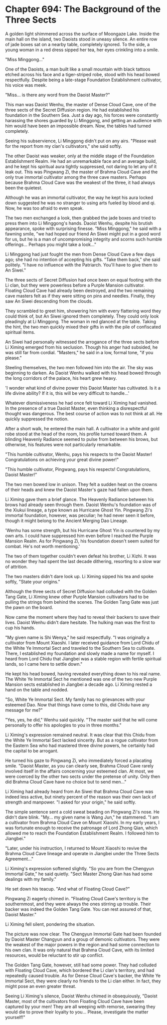 # Chapter 694: The Background of the Three Sects

A golden light shimmered across the surface of Moongaze Lake. Inside the main hall on the island, two Daoists stood in uneasy silence. An entire row of jade boxes sat on a nearby table, completely ignored. To the side, a young woman in a red dress sipped her tea, her eyes crinkling into a smile.

"Miss Minggong..."

One of the Daoists, a man built like a small mountain with black tattoos etched across his face and a tiger-striped robe, stood with his head bowed respectfully. Despite being a late-stage Foundation Establishment cultivator, his voice was meek.

"Miss... is there any word from the Daoist Master?"

This man was Daoist Wenhu, the master of Dense Cloud Cave, one of the three sects of the Secret Diffusion region. He had established his foundation in the Southern Sea. Just a day ago, his forces were constantly harassing the shores guarded by Li Minggong, and getting an audience with him would have been an impossible dream. Now, the tables had turned completely.

Seeing his subservience, Li Minggong didn't put on any airs. "Please wait for the report from my clan's cultivators," she said softly.

The other Daoist was weaker, only at the middle stage of the Foundation Establishment Realm. He had an unremarkable face and an average build, and he kept his spiritual aura tightly suppressed, not daring to let any of it leak out. This was Pingwang Zi, the master of Brahma Cloud Cave and the only true immortal cultivator among the three cave masters. Perhaps because Brahma Cloud Cave was the weakest of the three, it had always been the quietest.

Although he was an immortal cultivator, the way he kept his aura locked down suggested he was no stranger to using arts fueled by blood and qi. Now, he was too afraid to even speak.

The two men exchanged a look, then grabbed the jade boxes and tried to press them into Li Minggong's hands. Daoist Wenhu, despite his brutish appearance, spoke with surprising finesse. "Miss Minggong," he said with a fawning smile, "we had hoped our friend An Siwei might put in a good word for us, but he is a man of uncompromising integrity and scorns such humble offerings... Perhaps you might take a look..."

Li Minggong had just fought the men from Dense Cloud Cave a few days ago; she had no intention of accepting his gifts. "Take them back," she said politely. "I have no influence with the Patriarch. You'll have to give them to An Siwei."

The three sects of Secret Diffusion had once been on equal footing with the Li clan, but they were powerless before a Purple Mansion cultivator. Floating Cloud Cave had already been destroyed, and the two remaining cave masters felt as if they were sitting on pins and needles. Finally, they saw An Siwei descending from the clouds.

They scrambled to greet him, showering him with every flattering word they could think of, but An Siwei ignored them completely. They could only look pleadingly at Li Minggong. The woman in red glanced at the table. Taking the hint, the two men quickly mixed their gifts in with the pile of confiscated spiritual items.

An Siwei had personally witnessed the arrogance of the three sects before Li Ximing emerged from his seclusion. Though his anger had subsided, he was still far from cordial. "Masters," he said in a low, formal tone, "if you please."

Steeling themselves, the two men followed him into the air. The sky was beginning to darken. As Daoist Wenhu walked with his head bowed through the long corridors of the palace, his heart grew heavy.

'I wonder what kind of divine power this Daoist Master has cultivated. Is it a life divine ability? If it is, this will be very difficult to handle...'

Whatever dismissiveness he had once felt toward Li Ximing had vanished. In the presence of a true Daoist Master, even thinking a disrespectful thought was dangerous. The best course of action was to not think at all. He quickly suppressed the notion.

After a short walk, he entered the main hall. A cultivator in a white and gold robe stood at the head of the room, his profile turned toward them. A blinding Heavenly Radiance seemed to pulse from between his brows, but otherwise, his features were not particularly remarkable.

"This humble cultivator, Wenhu, pays his respects to the Daoist Master! Congratulations on achieving your great divine power!"

"This humble cultivator, Pingwang, pays his respects! Congratulations, Daoist Master!"

The two men bowed low in unison. They felt a sudden heat on the crowns of their heads and knew the Daoist Master's gaze had fallen upon them.

Li Ximing gave them a brief glance. The Heavenly Radiance between his brows had already seen through them. Daoist Wenhu's foundation was of the Xiukui lineage, a type known as Hurricane Ghost Yin. Pingwang Zi's immortal foundation, however, was peculiar; he had never seen it before, though it might belong to the Ancient Merging Dao Lineage.

'Wenhu has some strength, but his Hurricane Ghost Yin is countered by my own arts. I could have suppressed him even before I reached the Purple Mansion Realm. As for Pingwang Zi, his foundation doesn't seem suited for combat. He's not worth mentioning.'

The two of them together couldn't even defeat his brother, Li Xizhi. It was no wonder they had spent the last decade dithering, resorting to a slow war of attrition.

The two masters didn't dare look up. Li Ximing sipped his tea and spoke softly, "State your origins."

Although the three sects of Secret Diffusion had colluded with the Golden Tang Gate, Li Ximing knew other Purple Mansion cultivators had to be pulling the strings from behind the scenes. The Golden Tang Gate was just the pawn on the board.

Now came the moment where they had to reveal their backers to save their lives. Daoist Wenhu didn't dare hesitate. The hulking man was the first to cup his hands.

"My given name is Shi Wenya," he said respectfully. "I was originally a cultivator from Mount Xiaoshi. I later received guidance from Lord Chidu of the White Ye Immortal Sect and traveled to the Southern Sea to cultivate. There, I established my foundation and slowly made a name for myself. I heard from Lord Chidu that Jiangbei was a stable region with fertile spiritual lands, so I came here to settle down."

He kept his head bowed, having revealed everything down to his real name. The White Ye Immortal Sect he mentioned was one of the two new Purple Mansion sects established in Jiangbei a decade ago. Li Ximing rested a hand on the table and nodded.

"So, White Ye Immortal Sect. My family has no grievances with your esteemed Dao. Now that things have come to this, did Chidu have any message for me?"

"Yes, yes, he did," Wenhu said quickly. "The master said that he will come personally to offer his apologies to you in three months."

Li Ximing's expression remained neutral. It was clear that this Chidu from the White Ye Immortal Sect lacked sincerity. But as a rogue cultivator from the Eastern Sea who had mastered three divine powers, he certainly had the capital to be arrogant.

He turned his gaze to Pingwang Zi, who immediately forced a placating smile. "Daoist Master, as you can clearly see, Brahma Cloud Cave rarely involved itself in the affairs concerning your esteemed clan. At most, we were coerced by the other two sects under the pretense of unity. Only then did Brahma Cloud Cave have no choice but to send men..."

Li Ximing had already heard from An Siwei that Brahma Cloud Cave was indeed less active, but ninety percent of the reason was their own lack of strength and manpower. "I asked for your origin," he said softly.

The simple sentence sent a cold sweat beading on Pingwang Zi's nose. He didn't dare blink. "My... my given name is Wang Jun," he stammered. "I am a cultivator from Brahma Cloud Cave on Mount Xiaoshi. In my early years, I was fortunate enough to receive the patronage of Lord Zhong Qian, which allowed me to reach the Foundation Establishment Realm. I followed him to Jiangbei."

"Later, under his instruction, I returned to Mount Xiaoshi to revive the Brahma Cloud Cave lineage and operate in Jiangbei under the Three Sects Agreement..."

Li Ximing's expression softened slightly. "So you are from the Chengyun Immortal Gate," he said quietly. "Sect Master Zhong Qian has had some dealings with my family."

He set down his teacup. "And what of Floating Cloud Cave?"

Pingwang Zi eagerly chimed in. "Floating Cloud Cave's territory is the southernmost, and they were always the ones stirring up trouble. Their backer was indeed the Golden Tang Gate. You can rest assured of that, Daoist Master."

Li Ximing fell silent, pondering the situation.

The picture was now clear. The Chengyun Immortal Gate had been founded by Daoist Master Changyun and a group of demonic cultivators. They were the weakest of the major powers in the region and had some connection to his own clan. It was only natural that Brahma Cloud Cave, with its limited resources, would be reluctant to stir up conflict.

The Golden Tang Gate, however, still had some power. They had colluded with Floating Cloud Cave, which bordered the Li clan's territory, and had repeatedly caused trouble. As for Dense Cloud Cave's backer, the White Ye Immortal Sect, they were clearly no friends to the Li clan either. In fact, they might pose an even greater threat.

Seeing Li Ximing's silence, Daoist Wenhu chimed in obsequiously, "Daoist Master, most of the cultivators from Floating Cloud Cave have been captured by your men! They are all weeping with remorse, swearing they would die to prove their loyalty to you... Please, investigate the matter yourself!"